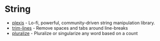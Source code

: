 # String

- [plexis](https://github.com/plexis-js/plexis) - Lo-fi, powerful, community-driven string manipulation library.
- [trim-lines](https://github.com/wooorm/trim-lines) - Remove spaces and tabs around line-breaks
- [pluralize](https://github.com/plurals/pluralize) - Pluralize or singularize any word based on a count
